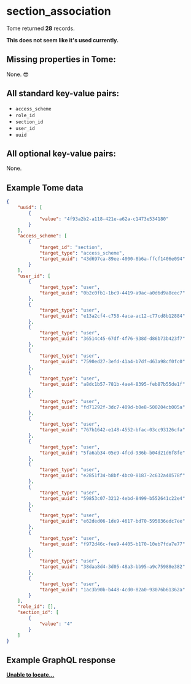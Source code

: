# section_association

Tome returned **28** records.

**This does not seem like it's used currently.**

## Missing properties in Tome:

None. 😎

## All standard key-value pairs:

- `access_scheme`
- `role_id`
- `section_id`
- `user_id`
- `uuid`

## All optional key-value pairs:

None.

## Example Tome data

```json
{
    "uuid": [
        {
            "value": "4f93a2b2-a118-421e-a62a-c1473e534180"
        }
    ],
    "access_scheme": [
        {
            "target_id": "section",
            "target_type": "access_scheme",
            "target_uuid": "43d697ca-89ee-4000-8b6a-ffcf1406e094"
        }
    ],
    "user_id": [
        {
            "target_type": "user",
            "target_uuid": "0b2c0fb1-1bc9-4419-a9ac-a0d6d9a8cec7"
        },
        {
            "target_type": "user",
            "target_uuid": "e13a2cf4-c758-4aca-ac12-c77cd8b12884"
        },
        {
            "target_type": "user",
            "target_uuid": "36514c45-67df-4f76-938d-d86b73b423f7"
        },
        {
            "target_type": "user",
            "target_uuid": "7590ed27-3efd-41a4-b7df-d63a98cf0fc0"
        },
        {
            "target_type": "user",
            "target_uuid": "a8dc1b57-781b-4ae4-8395-feb87b55de1f"
        },
        {
            "target_type": "user",
            "target_uuid": "fd71292f-3dc7-409d-b0e8-500204cb005a"
        },
        {
            "target_type": "user",
            "target_uuid": "767b1642-e148-4552-bfac-03cc93126cfa"
        },
        {
            "target_type": "user",
            "target_uuid": "5fa6ab34-05e9-4fcd-936b-b04d21d6f8fe"
        },
        {
            "target_type": "user",
            "target_uuid": "e2851f34-b8bf-4bc0-8187-2c632a40578f"
        },
        {
            "target_type": "user",
            "target_uuid": "59853c07-3212-4ebd-8499-b552641c22e4"
        },
        {
            "target_type": "user",
            "target_uuid": "e62ded06-1de9-4617-bd70-595036edc7ee"
        },
        {
            "target_type": "user",
            "target_uuid": "f972d46c-fee9-4405-b170-10eb7fda7e77"
        },
        {
            "target_type": "user",
            "target_uuid": "38daa8d4-3d05-48a3-bb95-a9c75988e382"
        },
        {
            "target_type": "user",
            "target_uuid": "1ac3b90b-b448-4cd0-82a0-93076b61362a"
        }
    ],
    "role_id": [],
    "section_id": [
        {
            "value": "4"
        }
    ]
}
```

## Example GraphQL response

**[Unable to locate...](../../../../../../.cache/localhost/drupal/pages.json)**
